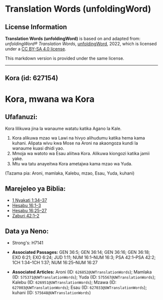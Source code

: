 # Translation Words (unfoldingWord)

## License Information

**Translation Words (unfoldingWord)** is based on and adapted from: _unfoldingWord® Translation Words_, [unfoldingWord](https://unfoldingword.org/utw), 2022, which is licensed under a [CC BY-SA 4.0 license](https://creativecommons.org/licenses/by-sa/4.0/legalcode.en).

This markdown version is provided under the same license.



--------------------------------

## Kora (id: 627154)

Kora, mwana wa Kora
===================

Ufafanuzi:
----------

Kora lilikuwa jina la wanaume watatu katika Agano la Kale.

1. Kora alikuwa mzao wa Lawi na hivyo alihudumu katika hema kama kuhani. Alipata wivu kwa Mose na Aroni na akaongoza kundi la wanaume kuasi dhidi yao.
2. Mmoja wa watoto wa Esau aliitwa Kora. Alikuwa kiongozi katika jamii yake.
3. Mtu wa tatu anayeitwa Kora ametajwa kama mzao wa Yuda.

(Tazama pia: Aroni, mamlaka, Kalebu, mzao, Esau, Yuda, kuhani)

Marejeleo ya Biblia:
--------------------

* [1 Nyakati 1:34–37](https://ref.ly/1Chr1:34-1Chr1:37)
* [Hesabu 16:1–3](https://ref.ly/Num16:1-Num16:3)
* [Hesabu 16:25–27](https://ref.ly/Num16:25-Num16:27)
* [Zaburi 42:1–2](https://ref.ly/Ps42:1-Ps42:2)

Data ya Neno:
-------------

* Strong's: H7141

* **Associated Passages:** GEN 36:5; GEN 36:14; GEN 36:16; GEN 36:18; EXO 6:21; EXO 6:24; JUD 1:11; NUM 16:1–NUM 16:3; PSA 42:1–PSA 42:2; 1CH 1:34–1CH 1:37; NUM 16:25–NUM 16:27
* **Associated Articles:** Aroni (ID: `626852@UWTranslationWords`); Mamlaka (ID: `575371@UWTranslationWords`); Yuda (ID: `575567@UWTranslationWords`); Kalebu (ID: `626951@UWTranslationWords`); Mzawa (ID: `627003@UWTranslationWords`); Esau (ID: `627033@UWTranslationWords`); kuhani (ID: `575648@UWTranslationWords`)

